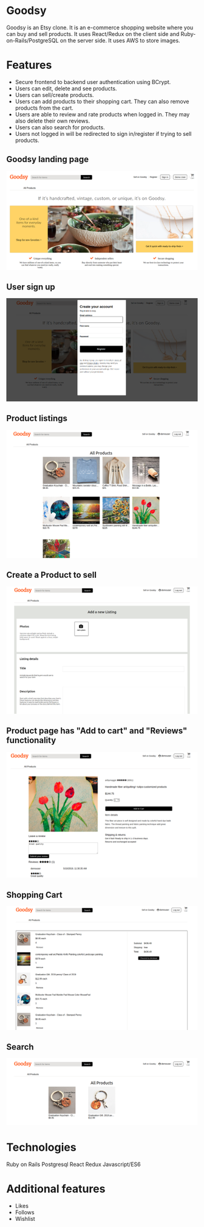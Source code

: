 # Goodsy

Goodsy is an Etsy clone. It is an e-commerce shopping website where you can buy and sell products. It uses React/Redux on the client side and Ruby-on-Rails/PostgreSQL on the server side. It uses AWS to store images.

# Features

* Secure frontend to backend user authentication using BCrypt.
* Users can edit, delete and see products.
* Users can sell/create products.
* Users can add products to their shopping cart. They can also remove products from the cart.
* Users are able to review and rate products when logged in. They may also delete their own reviews.
* Users can also search for products.
* Users not logged in will be redirected to sign in/register if trying to sell products.

## Goodsy landing page
![alt text](https://github.com/pbalasubramanian/Goodsy_fsp/blob/master/mark_down_files/splash.png "Goodsy Landing page")

## User sign up
![alt text](https://github.com/pbalasubramanian/Goodsy_fsp/blob/master/mark_down_files/register.png "Sign up page")

## Product listings
![alt text](https://github.com/pbalasubramanian/Goodsy_fsp/blob/master/mark_down_files/products.png "Product listings")

## Create a Product to sell
![alt text](https://github.com/pbalasubramanian/Goodsy_fsp/blob/master/mark_down_files/product_sell.png "Product create page")

## Product page has "Add to cart" and "Reviews" functionality
![alt text](https://github.com/pbalasubramanian/Goodsy_fsp/blob/master/mark_down_files/product_show_review.png "Product Show with reviews")

## Shopping Cart
![alt text](https://github.com/pbalasubramanian/Goodsy_fsp/blob/master/mark_down_files/cart.png "Shopping cart")

## Search
![alt text](https://github.com/pbalasubramanian/Goodsy_fsp/blob/master/mark_down_files/search.png "Search")

# Technologies
Ruby on Rails
Postgresql
React
Redux
Javascript/ES6

# Additional features
* Likes
* Follows
* Wishlist
